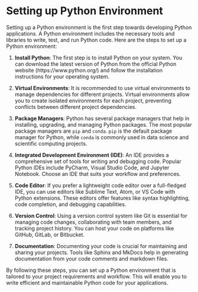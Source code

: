 <h1>Setting up Python Environment</h1>
<p>Setting up a Python environment is the first step towards developing Python applications. A Python environment includes the necessary tools and libraries to write, test, and run Python code. Here are the steps to set up a Python environment:</p>
<ol>
<li>
<p><strong>Install Python</strong>: The first step is to install Python on your system. You can download the latest version of Python from the official Python website (https://www.python.org/) and follow the installation instructions for your operating system.</p>
</li>
<li>
<p><strong>Virtual Environments</strong>: It is recommended to use virtual environments to manage dependencies for different projects. Virtual environments allow you to create isolated environments for each project, preventing conflicts between different project dependencies.</p>
</li>
<li>
<p><strong>Package Managers</strong>: Python has several package managers that help in installing, upgrading, and managing Python packages. The most popular package managers are <code>pip</code> and <code>conda</code>. <code>pip</code> is the default package manager for Python, while <code>conda</code> is commonly used in data science and scientific computing projects.</p>
</li>
<li>
<p><strong>Integrated Development Environment (IDE)</strong>: An IDE provides a comprehensive set of tools for writing and debugging code. Popular Python IDEs include PyCharm, Visual Studio Code, and Jupyter Notebook. Choose an IDE that suits your workflow and preferences.</p>
</li>
<li>
<p><strong>Code Editor</strong>: If you prefer a lightweight code editor over a full-fledged IDE, you can use editors like Sublime Text, Atom, or VS Code with Python extensions. These editors offer features like syntax highlighting, code completion, and debugging capabilities.</p>
</li>
<li>
<p><strong>Version Control</strong>: Using a version control system like Git is essential for managing code changes, collaborating with team members, and tracking project history. You can host your code on platforms like GitHub, GitLab, or Bitbucket.</p>
</li>
<li>
<p><strong>Documentation</strong>: Documenting your code is crucial for maintaining and sharing your projects. Tools like Sphinx and MkDocs help in generating documentation from your code comments and markdown files.</p>
</li>
</ol>
<p>By following these steps, you can set up a Python environment that is tailored to your project requirements and workflow. This will enable you to write efficient and maintainable Python code for your applications.</p>